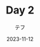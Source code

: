 ---
title: "Day 2"
date: 2023-11-12
tags: ["Journal"]
author: "テフ"
showToc: true
TocOpen: false
draft: false
hidemeta: false
comments: false
description: "Journaling"
canonicalURL: "https://teflonofjoy.com/posts/12-11-23.md"
disableHLJS: true # to disable highlightjs
disableShare: true
hideSummary: false
searchHidden: false
ShowReadingTime: true
ShowBreadCrumbs: true
ShowPostNavLinks: true
ShowWordCount: true
ShowRssButtonInSectionTermList: true
UseHugoToc: true
---